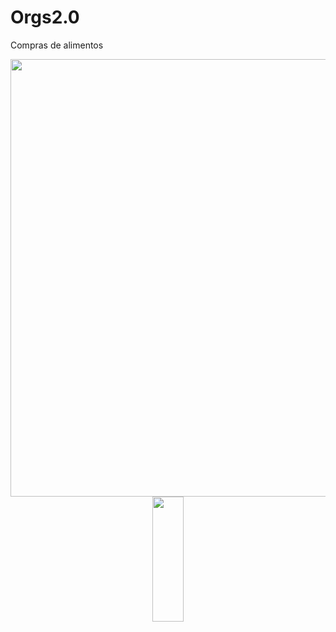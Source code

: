 # Orgs2.0
Compras de alimentos
<div align="center">
<img src="https://user-images.githubusercontent.com/111712206/232320636-ece839ac-14dd-467a-a9d2-84b5f4fd2c44.png" width="700px"/>
</div>


<div align="center">
<img src="https://user-images.githubusercontent.com/111712206/232321622-c128971c-e6ff-42fd-a2c1-f999a4efef56.gif" width="50px" height="200px"/>
</div>
